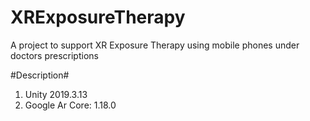 # XRExposureTherapy
A project to support XR Exposure Therapy using mobile phones under doctors prescriptions

#Description#
<ol>
  <li>Unity 2019.3.13</li>
  <li>Google Ar Core: 1.18.0</li>
</ol>
